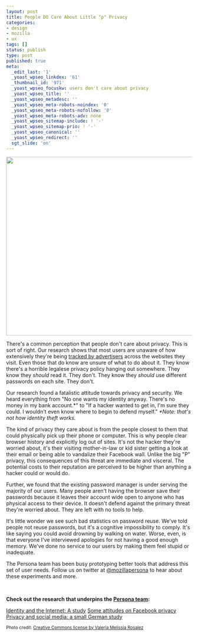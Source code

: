 ```yaml
---
layout: post
title: People DO Care About Little "p" Privacy
categories:
- design
- mozilla
- ux
tags: []
status: publish
type: post
published: true
meta:
  _edit_last: '1'
  _yoast_wpseo_linkdex: '61'
  _thumbnail_id: '971'
  _yoast_wpseo_focuskw: users don't care about privacy
  _yoast_wpseo_title: ''
  _yoast_wpseo_metadesc: ''
  _yoast_wpseo_meta-robots-noindex: '0'
  _yoast_wpseo_meta-robots-nofollow: '0'
  _yoast_wpseo_meta-robots-adv: none
  _yoast_wpseo_sitemap-include: ! '-'
  _yoast_wpseo_sitemap-prio: ! '-'
  _yoast_wpseo_canonical: ''
  _yoast_wpseo_redirect: ''
  sgt_slide: 'on'
---
```

<a href="http://skinnywhitegirl.com/blog/wp-content/uploads/2012/10/sister-computer.jpg"><img class="size-large wp-image-971" title="sister-computer" alt="" src="http://skinnywhitegirl.com/blog/wp-content/uploads/2012/10/sister-computer-600x485.jpg" width="600" height="485" /></a>

There's a common perception that people don't care about privacy. This is sort of right. Our research shows that most users are unaware of how extensively they're being <a href="http://www.technologyreview.com/view/424170/how-facebook-leveraged-publishers-desperation-to/">tracked by advertisers</a> across the websites they visit. Even those that do know are unsure of what to do about it. They know there's a horrible legalese privacy policy hanging out somewhere. They know they <em>should</em> read it. They don't. They know they <em>should</em> use different passwords on each site. They don't.

Our research found a fatalistic attitude towards privacy and security. We heard everything from "No one wants my identity anyway. There's no money in my bank account.*" to "If a hacker wanted to get in, I'm sure they could. I wouldn't even know where to begin to defend myself." <em>*Note: that's not how identity theft works.</em>

The kind of privacy they care about is from the people closest to them that could physically pick up their phone or computer. This is why people clear browser history and explicitly log out of sites. It's not the hacker they're worried about, it's their visiting mother-in-law or kid sister getting a look at their email or being able to vandalize their Facebook wall. Unlike the big "P" privacy, this consequences of this threat are immediate and visceral. The potential costs to their reputation are perceived to be higher than anything a hacker could or would do.

Further, we found that the existing password manager is under serving the majority of our users. Many people aren't having the browser save their passwords because it leaves their account wide open to anyone who has physical access to their device. It doesn't defend against the primary threat they're worried about. They are left with no tools to help.

It's little wonder we see such bad statistics on password reuse. We've told people not reuse passwords, but it's a cognitive impossibility to comply. It's like saying you could avoid drowning by walking on water. Worse, even, is that everyone I've interviewed apologies for not having a good enough memory. We've done no service to our users by making them feel stupid or inadequate.

The Persona team has been busy prototyping better tools that address this set of user needs. Follow us on twitter at <a title="Mozilla Persona on Twitter" href="https://twitter.com/mozillapersona" target="_blank">@mozillapersona</a> to hear about these experiments and more.

&nbsp;

<strong>Check out the research that underpins the <a title="The Persona Team blog" href="http://identity.mozilla.com/">Persona team</a>:</strong>

<a title="Permanent link to “Identity and the Internet: A study”" href="https://blog.mozilla.org/ux/2012/10/identity-and-the-internet-a-study/" rel="bookmark">Identity and the Internet: A study</a>
<a title="Permanent link to “Some attitudes on Facebook privacy”" href="https://blog.mozilla.org/ux/2012/04/some-attitudes-on-facebook-privacy/" rel="bookmark">Some attitudes on Facebook privacy</a>
<a title="Permanent link to “Privacy and social media: a small German study”" href="https://blog.mozilla.org/ux/2012/09/privacy-and-social-media-a-small-german-study/" rel="bookmark">Privacy and social media: a small German study</a>

<small>Photo credit: <a href="http://www.flickr.com/photos/valeriamelissia/131149574/">Creative Commons license by Valeria Melissia Rosalez</a></small>
